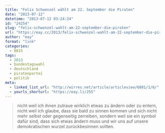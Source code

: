```yaml
---
title: "Felix Schwenzel wählt am 22. September die Piraten"
date: "2013-07-12"
datetime: "2013-07-12 03:24:24"
id: "24254"
slug: "felix-schwenzel-wahlt-am-22-september-die-piraten"
url: "https://eay.cc/2013/felix-schwenzel-wahlt-am-22-september-die-piraten/"
author: "eay"
format: "link"
categories:
  - 0815
tags:
  - 2013
  - bundestagswahl
  - deutschland
  - piratenpartei
  - politik
meta:
  - linked_list_url: "http://wirres.net/article/articleview/6801/1/6/"
  - yourls_shorturl: "https://eay.li/255"
---
```


> nicht weil ich ihnen zutraue wirklich etwas zu ändern oder zu entern, nicht weil ich glaube, dass sie bald zu sinnen kommen und sich nicht mehr selbst oder gegenseitig zerreiben, sondern weil sie ein symbol dafür sind, dass sich etwas ändern muss und wir uns auf unsere demokratischen wurzel zurückbesinnen sollten.
